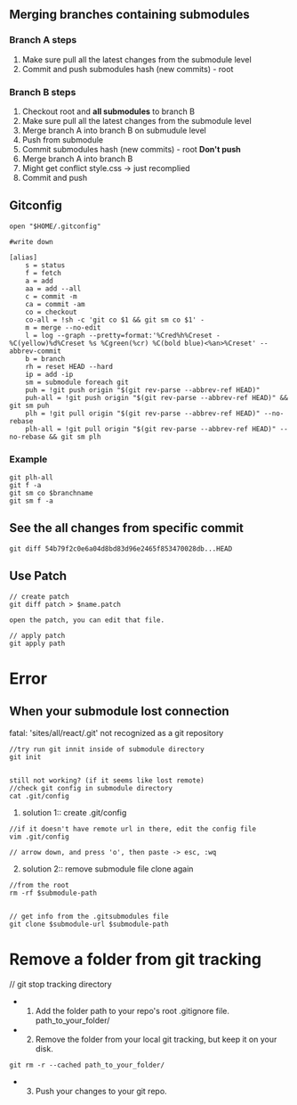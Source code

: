 ## Merging branches containing submodules

### Branch A steps

1. Make sure pull all the latest changes from the submodule level
1. Commit and push submodules hash (new commits) - root

### Branch B steps

1. Checkout root and **all submodules** to branch B
1. Make sure pull all the latest changes from the submodule level
1. Merge branch A into branch B on submudule level
1. Push from submodule
1. Commit submodules hash (new commits) - root **Don't push**
1. Merge branch A into branch B
1. Might get conflict style.css -> just recomplied
1. Commit and push


## Gitconfig
```
open "$HOME/.gitconfig"

#write down

[alias]
    s = status
    f = fetch
    a = add
    aa = add --all
    c = commit -m
    ca = commit -am
    co = checkout
    co-all = !sh -c 'git co $1 && git sm co $1' -
    m = merge --no-edit
    l = log --graph --pretty=format:'%Cred%h%Creset -%C(yellow)%d%Creset %s %Cgreen(%cr) %C(bold blue)<%an>%Creset' --abbrev-commit
    b = branch
    rh = reset HEAD --hard
    ip = add -ip
    sm = submodule foreach git
    puh = !git push origin "$(git rev-parse --abbrev-ref HEAD)" 
    puh-all = !git push origin "$(git rev-parse --abbrev-ref HEAD)" && git sm puh
    plh = !git pull origin "$(git rev-parse --abbrev-ref HEAD)" --no-rebase
    plh-all = !git pull origin "$(git rev-parse --abbrev-ref HEAD)" --no-rebase && git sm plh
```

### Example
```
git plh-all
git f -a
git sm co $branchname
git sm f -a
```


## See the all changes from specific commit 
```
git diff 54b79f2c0e6a04d8bd83d96e2465f853470028db...HEAD

```

## Use Patch
```
// create patch
git diff patch > $name.patch

open the patch, you can edit that file.

// apply patch
git apply path
``` 

# Error
## When your submodule lost connection
fatal: 'sites/all/react/.git' not recognized as a git repository


```
//try run git innit inside of submodule directory
git init


still not working? (if it seems like lost remote)
//check git config in submodule directory
cat .git/config 

```

1. solution 1:: create .git/config 
```
//if it doesn't have remote url in there, edit the config file
vim .git/config 

// arrow down, and press 'o', then paste -> esc, :wq

```

2. solution 2:: remove submodule file clone again
```
//from the root
rm -rf $submodule-path


// get info from the .gitsubmodules file
git clone $submodule-url $submodule-path
```

# Remove a folder from git tracking 

// git stop tracking directory

- 1. Add the folder path to your repo's root .gitignore file. path_to_your_folder/
- 2. Remove the folder from your local git tracking, but keep it on your disk.
```
git rm -r --cached path_to_your_folder/
```
- 3. Push your changes to your git repo.